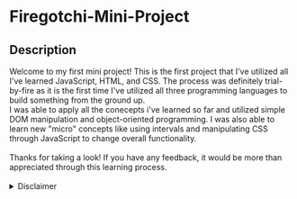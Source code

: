 # Firegotchi-Mini-Project

## Description
<div>
Welcome to my first mini project! This is the first project that I've utilized all I've learned JavaScript, HTML, and CSS. 
The process was definitely trial-by-fire as it is the first time I've utilized all three programming languages to build something from the ground up.
<br>
I was able to apply all the conecepts i've learned so far and utilized simple DOM manipulation and object-oriented programming. I was also able to learn new "micro" concepts like using intervals and manipulating CSS through JavaScript to change overall functionality.
<br><br>
Thanks for taking a look! If you have any feedback, it would be more than appreciated through this learning process.
</div>

<br>

<details>
  <summary>Disclaimer</summary>
  All artwork and audio used in this project were used for educational purposes only and are the property of their respective owners.
</details>
